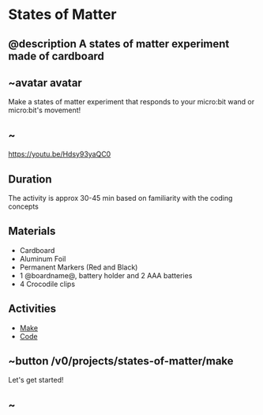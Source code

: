 
# States of Matter

## @description A states of matter experiment made of cardboard

## ~avatar avatar

Make a states of matter experiment that responds to your micro:bit wand or micro:bit's movement!

## ~

https://youtu.be/Hdsy93yaQC0

## Duration

The activity is approx 30-45 min based on familiarity with the coding concepts

## Materials

* Cardboard 
* Aluminum Foil
* Permanent Markers (Red and Black)
* 1 @boardname@, battery holder and 2 AAA batteries
* 4 Crocodile clips

## Activities

* [Make](/projects/states-of-matter/make)  
* [Code](/projects/states-of-matter/code)  

## ~button /v0/projects/states-of-matter/make

Let's get started!

## ~
